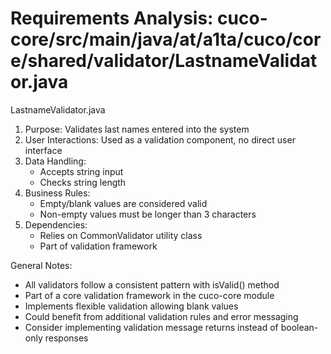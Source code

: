 # Requirements Analysis: cuco-core/src/main/java/at/a1ta/cuco/core/shared/validator/LastnameValidator.java

LastnameValidator.java
1. Purpose: Validates last names entered into the system
2. User Interactions: Used as a validation component, no direct user interface
3. Data Handling:
   - Accepts string input
   - Checks string length
4. Business Rules:
   - Empty/blank values are considered valid
   - Non-empty values must be longer than 3 characters
5. Dependencies:
   - Relies on CommonValidator utility class
   - Part of validation framework

General Notes:
- All validators follow a consistent pattern with isValid() method
- Part of a core validation framework in the cuco-core module
- Implements flexible validation allowing blank values
- Could benefit from additional validation rules and error messaging
- Consider implementing validation message returns instead of boolean-only responses